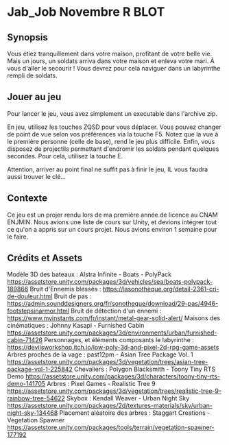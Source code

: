 # Jab_Job Novembre R BLOT

## Synopsis
Vous étiez tranquillement dans votre maison, profitant de votre belle vie. Mais un jours, un soldats arriva dans votre maison et enleva votre mari.
À vous d'aller le secourir ! Vous devrez pour cela naviguer dans un labyrinthe rempli de soldats.

## Jouer au jeu
Pour lancer le jeu, vous avez simplement un executable dans l'archive zip.

En jeu, utilisez les touches ZQSD pour vous déplacer. Vous pouvez changer de point de vue selon vos préférences via la touche F5. Notez que la vue à le première personne (celle de base), rend le jeu plus difficile.
Enfin, vous disposez de projectils permettant d'endromir les soldats pendant quelques secondes. Pour cela, utilisez la touche E.

Attention, arriver au point final ne suffit pas à finir le jeu, IL vous faudra aussi trouver le clé...

## Contexte
Ce jeu est un projer rendu lors de ma première année de licence au CNAM ENJMIN. Nous avions une liste de cours sur Unity, et devions intégrer tout ce qu'on a appris sur un cours projet. Nous avions environ 1 semaine pour le faire.

## Crédits et Assets

Modèle 3D des bateaux : Alstra Infinite - Boats - PolyPack https://assetstore.unity.com/packages/3d/vehicles/sea/boats-polypack-189866
Bruit d'Ennemis blessés : https://lasonotheque.org/detail-2361-cri-de-douleur.html
Bruit de pas : https://admin.sounddesigners.org/fr/sonotheque/download/29-pas/4946-footstepsinarmor.html
Bruit de détection d'un ennemi : https://www.myinstants.com/fr/instant/metal-gear-solid-alert/
Maisons des cinématiques : Johnny Kasapi - Furnished Cabin https://assetstore.unity.com/packages/3d/environments/urban/furnished-cabin-71426
Personnages, et éléments composants le labyrinthe : https://devilsworkshop.itch.io/low-poly-3d-and-pixel-2d-rpg-game-assets
Arbres proches de la vage : past12pm - Asian Tree Package Vol. 1 https://assetstore.unity.com/packages/3d/vegetation/trees/asian-tree-package-vol-1-225842
Chevaliers : Polygon Blacksmith - Toony Tiny RTS Demo https://assetstore.unity.com/packages/3d/characters/toony-tiny-rts-demo-141705
Arbres : Pixel Games - Realistic Tree 9 https://assetstore.unity.com/packages/3d/vegetation/trees/realistic-tree-9-rainbow-tree-54622
Skybox : Kendall Weaver - Urban Night Sky https://assetstore.unity.com/packages/2d/textures-materials/sky/urban-night-sky-134468
Placement aléatoire des arbres : Staggart Creations - Vegetation Spawner https://assetstore.unity.com/packages/tools/terrain/vegetation-spawner-177192
